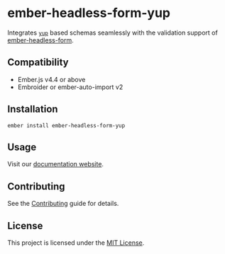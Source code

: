 # ember-headless-form-yup

Integrates [`yup`](https://github.com/jquense/yup) based schemas seamlessly with the validation support of [ember-headless-form](https://github.com/CrowdStrike/ember-headless-form).

## Compatibility

- Ember.js v4.4 or above
- Embroider or ember-auto-import v2

## Installation

```
ember install ember-headless-form-yup
```

## Usage

Visit our [documentation website](https://ember-headless-form.pages.dev/).

## Contributing

See the [Contributing](CONTRIBUTING.md) guide for details.

## License

This project is licensed under the [MIT License](LICENSE.md).
